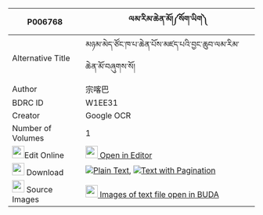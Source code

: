 |P006768|ལམ་རིམ་ཆེན་མོ།༼སོག་ཡིག༽ 
| --- | --- 
|Alternative Title |མཉམ་མེད་ཙོང་ཁ་པ་ཆེན་པོས་མཛད་པའི་བྱང་ཆུབ་ལམ་རིམ་ཆེན་མོ་བཞུགས་སོ།
|Author| 宗喀巴
|BDRC ID | W1EE31
|Creator | Google OCR
|Number of Volumes| 1
|<img width="25" src="https://img.icons8.com/color/25/000000/edit-property.png">Edit Online| [<img width="25" src="https://avatars.githubusercontent.com/u/45091458?s=200&v=4"> Open in Editor](http://editor.openpecha.org/P006768)
|<img width="25" src="https://img.icons8.com/fluent/48/000000/download-2.png"/>  Download | [![](https://img.icons8.com/color/20/000000/txt.png)Plain Text](https://github.com/Openpecha/P006768/releases/download/v1/lamrim_chen_mo_sokyik_plain_P006768.zip), [![](https://img.icons8.com/color/20/000000/txt.png)Text with Pagination](https://github.com/Openpecha/P006768/releases/download/v1/lamrim_chen_mo_sokyik_pages_P006768.zip)
|<img width="25" src="https://img.icons8.com/plasticine/100/000000/pictures-folder.png"/>  Source Images | [<img width="25" src="https://library.bdrc.io/icons/BUDA-small.svg"> Images of text file open in BUDA](https://library.bdrc.io/show/bdr:W1EE31)